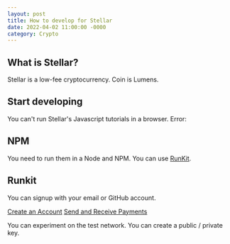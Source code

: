 ```yaml
---
layout: post
title: How to develop for Stellar
date: 2022-04-02 11:00:00 -0000
category: Crypto
---
```


## What is Stellar?

Stellar is a low-fee cryptocurrency. Coin is Lumens.

## Start developing

You can't run Stellar's Javascript tutorials in a browser.
Error:

## NPM

You need to run them in a Node and NPM. You can use [RunKit](https://runkit.com/).

## Runkit

You can signup with your email or GitHub account.

[Create an Account](https://developers.stellar.org/docs/tutorials/create-account/)
[Send and Receive Payments](https://developers.stellar.org/docs/tutorials/send-and-receive-payments/)

You can experiment on the test network.
You can create a public / private key.
